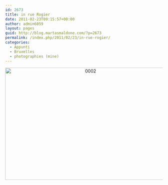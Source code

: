 ```yaml
---
id: 2673
title: in rue Rogier
date: 2011-02-23T09:15:57+00:00
author: admin6059
layout: pages
guid: http://blog.martasmaldone.com/?p=2673
permalink: /index.php/2011/02/23/in-rue-rogier/
categories:
  - Appunti
  - Bruxelles
  - photographies (mine)
---
```

<p style="text-align: center;">
  <img class="aligncenter wp-image-3558" src="http://blog.martasmaldone.eu/wp-content/uploads/2011/02/0002.jpg" alt="0002" width="530" height="359" srcset="http://blog.martasmaldone.eu/wp-content/uploads/2011/02/0002.jpg 897w, http://blog.martasmaldone.eu/wp-content/uploads/2011/02/0002-300x203.jpg 300w, http://blog.martasmaldone.eu/wp-content/uploads/2011/02/0002-768x521.jpg 768w" sizes="(max-width: 530px) 100vw, 530px" />
</p>